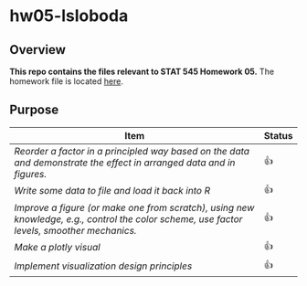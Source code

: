 # hw05-lsloboda

## Overview
**This repo contains the files relevant to STAT 545 Homework 05.**
  The homework file is located [here](https://github.com/STAT545-UBC-students/hw04-lsloboda/blob/master/hw05-exercise.md).

## Purpose

|    **Item**                                                                | **Status** |
  |----------------------------------------------------------------------------|------------|
  | *Reorder a factor in a principled way based on the data and demonstrate the effect in arranged data and in figures.* | :thumbsup: |
  | *Write some data to file and load it back into R*           | :thumbsup: |
  | *Improve a figure (or make one from scratch), using new knowledge, e.g., control the color scheme, use factor levels, smoother mechanics.*     | :thumbsup: |
  |   *Make a plotly visual*    | :thumbsup: |
  |   *Implement visualization design principles*     | :thumbsup: |